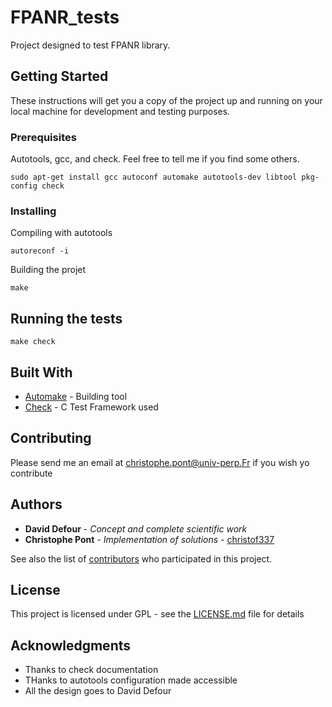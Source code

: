# FPANR_tests

Project designed to test FPANR library.

## Getting Started

These instructions will get you a copy of the project up and running on your local machine for development and testing purposes. 

### Prerequisites

Autotools, gcc, and check. Feel free to tell me if you find some others.

```
sudo apt-get install gcc autoconf automake autotools-dev libtool pkg-config check
```

### Installing

Compiling with autotools
```
autoreconf -i
```
Building the projet
```
make
```

## Running the tests
```
make check
```

## Built With
* [Automake](https://www.gnu.org/software/automake) - Building tool
* [Check](https://libcheck.github.io/check) - C Test Framework used

## Contributing

Please send me an email at christophe.pont@univ-perp.Fr if you wish yo contribute

## Authors
* **David Defour** - *Concept and complete scientific work*
* **Christophe Pont** - *Implementation of solutions* - [christof337](https://github.com/christof337)

See also the list of [contributors](https://github.com/christof337/FPANR/contributors) who participated in this project.

## License

This project is licensed under GPL - see the [LICENSE.md](../LICENSE.md) file for details

## Acknowledgments

* Thanks to check documentation
* THanks to autotools configuration made accessible
* All the design goes to David Defour



